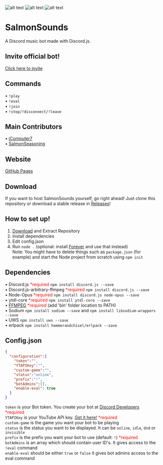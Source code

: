 ![alt text](https://img.shields.io/badge/Release-Alpha-red.svg)
![alt text](https://img.shields.io/badge/API-Discord.js%20v11.2.1-blue.svg)
![alt text](https://img.shields.io/badge/Stability-Being%20Tested-yellow.svg)
# SalmonSounds
A Discord music bot made with Discord.js.<br>
## Invite official bot!
[Click here to invite](https://discordapp.com/oauth2/authorize?client_id=355909071221817344&scope=bot&permissions=104190016)<br>
## Commands
&#8226; `!play`<br>
&#8226; `!eval`<br>
&#8226; `!join`<br>
&#8226; `!stop/!disconnect/!leave`<br>
## Main Contributors
&#8226; [iComputer7](https://github.com/iComputer7)<br>
&#8226; [SalmonSeasoning](https://github.com/SalmonSeasoning)<br>
## Website
[GitHub Pages](https://salmonseasoning.github.io/SalmonSounds)<br>
## Download
If you want to host SalmonSounds yourself, go right ahead! Just clone this repository or download a stable release in [Releases](https://github.com/SalmonSeasoning/SalmonSounds/releases)!<br>
## How to set up!
1) [Download](https://github.com/SalmonSeasoning/SalmonSounds/releases) and Extract Repository<br>
2) Install dependencies<br>
3) Edit config.json<br>
4) Run `node .` (optional: install [Forever](https://github.com/foreverjs/forever) and use that instead)<br>
Note: You might have to delete things such as `package.json` (for example) and start the Node project from scratch using `npm init`<br>
## Dependencies
&#8226; Discord.js <span style="color:red">\*required</span> `npm install discord.js --save`<br>
&#8226; Discord.js-arbitrary-ffmpeg <span style="color:red">\*required</span> `npm install discord.js --save`<br>
&#8226; Node-Opus <span style="color:red">\*required</span> `npm install discord.js node-opus --save`<br>
&#8226; ytdl-core <span style="color:red">\*required</span> `npm install ytdl-core --save`<br>
&#8226; [FFMPEG](https://www.ffmpeg.org) <span style="color:red">\*required</span> (add 'bin' folder location to PATH)<br>
&#8226; Sodium `npm install sodium --save` and `npm install libsodium-wrappers --save`<br>
&#8226; UWS `npm install uws --save`<br>
&#8226; erlpack `npm install hammerandchisel/erlpack --save`<br>
## Config.json
```json
{
  "configuration":{
    "token":"",
    "YTAPIKey":"",
    "custom-game":"",
    "status":"online",
    "prefix":"!",
    "botAdmins":[],
    "enable-eval": true
  }
}
```
`token` is your Bot token. You create your bot at [Discord Developers](https://discordapp.com/developers) <span style="color:red">\*required</span><br>
`YTAPIKey` is your YouTube API key. [Get it here!](https://console.developers.google.com/apis) <span style="color:red">\*required</span><br>
`custom-game` is the game you want your bot to be playing<br>
`status` is the status you want to be displayed. It can be `online`, `idle`, `dnd` or `invisible`<br>
`prefix` is the prefix you want your bot to use (default: `!`) <span style="color:red">\*required</span><br>
`botAdmins` is an array which should contain user ID's. It gives access to the `!eval` command<br>
`enable-eval` should be either `true` or `false` it gives bot admins access to the eval command
